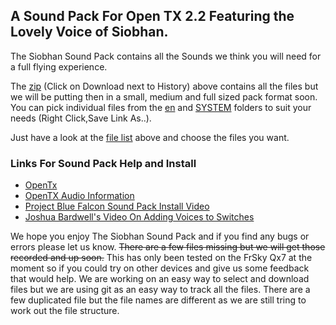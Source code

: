 ## A Sound Pack For Open TX 2.2 Featuring the Lovely Voice of Siobhan.

The Siobhan Sound Pack contains all the Sounds we think you will need for a full flying experience. 

The [zip](SSP.zip) (Click on Download next to History) above contains all the files but we will be putting then in a small, medium and full sized pack format soon. You can pick individual files from the [en](en/) and [SYSTEM](en/SYSTEM) folders to suit your needs (Right Click,Save Link As..). 

Just have a look at the [file list](SSP_FileList.csv) above and choose the files you want.

### Links For Sound Pack Help and Install
* [OpenTx](https://www.open-tx.org/)
* [OpenTX Audio Information](https://opentx.gitbooks.io/manual-for-opentx-2-2/advanced/audio.html)
* [Project Blue Falcon Sound Pack Install Video](https://www.youtube.com/watch?v=DKjxo4ZlxqI)
* [Joshua Bardwell's Video On Adding Voices to Switches](https://www.youtube.com/watch?v=YhHliJsOOyg)

We hope you enjoy The Siobhan Sound Pack and if you find any bugs or errors please let us know. ~~There are a few files missing but we will get those recorded and up soon.~~ This has only been tested on the FrSky Qx7 at the moment so if you could try on other devices and give us some feedback that would help. We are working on an easy way to select and download files but we are using git as an easy way to track all the files. There are a few duplicated file but the file names are different as we are still tring to work out the file structure.
